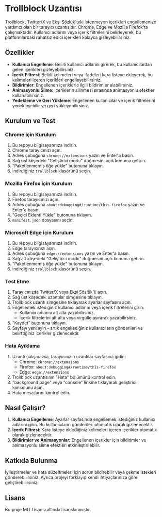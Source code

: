 # Trollblock Uzantısı

Trollblock, Twitter/X ve Ekşi Sözlük'teki istenmeyen içerikleri engellemenize yardımcı olan bir tarayıcı uzantısıdır. Chrome, Edge ve Mozilla Firefox'ta çalışmaktadır. Kullanıcı adlarını veya içerik filtrelerini belirleyerek, bu platformlardaki rahatsız edici içerikleri kolayca gizleyebilirsiniz.

## Özellikler

- **Kullanıcı Engelleme**: Belirli kullanıcı adlarını girerek, bu kullanıcılardan gelen içerikleri gizleyebilirsiniz.
- **İçerik Filtresi**: Belirli kelimeleri veya ifadeleri kara listeye ekleyerek, bu kelimeleri içeren içerikleri engelleyebilirsiniz.
- **Bildirimler**: Engellenen içeriklerle ilgili bildirimler alabilirsiniz.
- **Animasyonlu Silme**: İçeriklerin silinmesi sırasında animasyonlu efektler kullanabilirsiniz.
- **Yedekleme ve Geri Yükleme**: Engellenen kullanıcılar ve içerik filtrelerini yedekleyebilir ve geri yükleyebilirsiniz.

## Kurulum ve Test

### Chrome için Kurulum
1. Bu repoyu bilgisayarınıza indirin.
2. Chrome tarayıcınızı açın.
3. Adres çubuğuna `chrome://extensions` yazın ve Enter'a basın.
4. Sağ üst köşedeki "Geliştirici modu" düğmesini açık konuma getirin.
5. "Paketlenmemiş öğe yükle" butonuna tıklayın.
6. İndirdiğiniz `trollblock` klasörünü seçin.

### Mozilla Firefox için Kurulum
1. Bu repoyu bilgisayarınıza indirin.
2. Firefox tarayıcınızı açın.
3. Adres çubuğuna `about:debugging#/runtime/this-firefox` yazın ve Enter'a basın.
4. "Geçici Eklenti Yükle" butonuna tıklayın.
5. `manifest.json` dosyasını seçin.

### Microsoft Edge için Kurulum
1. Bu repoyu bilgisayarınıza indirin.
2. Edge tarayıcınızı açın.
3. Adres çubuğuna `edge://extensions` yazın ve Enter'a basın.
4. Sağ alt köşedeki "Geliştirici modu" düğmesini açık konuma getirin.
5. "Paketlenmemiş öğe yükle" butonuna tıklayın.
6. İndirdiğiniz `trollblock` klasörünü seçin.

### Test Etme
1. Tarayıcınızda Twitter/X veya Ekşi Sözlük'ü açın.
2. Sağ üst köşedeki uzantılar simgesine tıklayın.
3. Trollblock uzantı simgesine tıklayarak ayarlar sayfasını açın.
4. Engellemek istediğiniz kullanıcı adlarını veya içerik filtrelerini girin:
   - Kullanıcı adlarını alt alta yazabilirsiniz.
   - İçerik filtrelerini alt alta veya virgülle ayırarak yazabilirsiniz.
5. "Kaydet" butonuna tıklayın.
6. Sayfayı yenileyin - artık engellediğiniz kullanıcıların gönderileri ve belirttiğiniz içerikler gizlenecektir.

### Hata Ayıklama
1. Uzantı çalışmazsa, tarayıcınızın uzantılar sayfasına gidin:
   - Chrome: `chrome://extensions`
   - Firefox: `about:debugging#/runtime/this-firefox`
   - Edge: `edge://extensions`
2. Trollblock uzantısının "Hata" bölümünü kontrol edin.
3. "background page" veya "console" linkine tıklayarak geliştirici konsolunu açın.
4. Hata mesajlarını kontrol edin.

## Nasıl Çalışır?

1. **Kullanıcı Engelleme**: Ayarlar sayfasında engellemek istediğiniz kullanıcı adlarını girin. Bu kullanıcıların gönderileri otomatik olarak gizlenecektir.
2. **İçerik Filtresi**: Kara listeye eklediğiniz kelimeleri içeren içerikler otomatik olarak gizlenecektir.
3. **Bildirimler ve Animasyonlar**: Engellenen içerikler için bildirimler ve animasyonlu silme efektleri etkinleştirilebilir.

## Katkıda Bulunma

İyileştirmeler ve hata düzeltmeleri için sorun bildirebilir veya çekme istekleri gönderebilirsiniz. Ayrıca projeyi forklayıp kendi ihtiyaçlarınıza göre geliştirebilirsiniz.

## Lisans

Bu proje MIT Lisansı altında lisanslanmıştır.